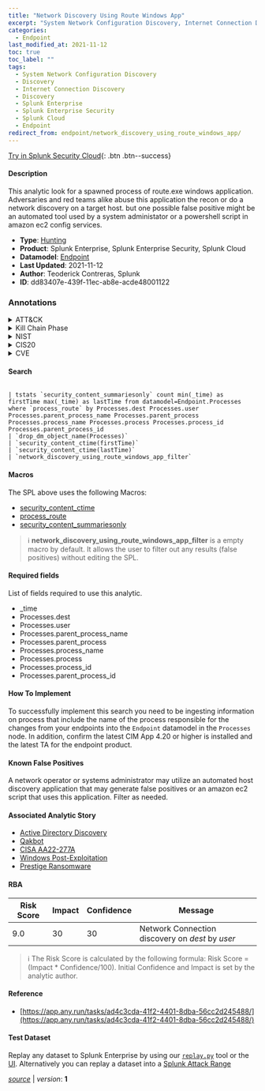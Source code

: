 ```yaml
---
title: "Network Discovery Using Route Windows App"
excerpt: "System Network Configuration Discovery, Internet Connection Discovery"
categories:
  - Endpoint
last_modified_at: 2021-11-12
toc: true
toc_label: ""
tags:
  - System Network Configuration Discovery
  - Discovery
  - Internet Connection Discovery
  - Discovery
  - Splunk Enterprise
  - Splunk Enterprise Security
  - Splunk Cloud
  - Endpoint
redirect_from: endpoint/network_discovery_using_route_windows_app/
---
```




[Try in Splunk Security Cloud](https://www.splunk.com/en_us/cyber-security.html){: .btn .btn--success}

#### Description

This analytic look for a spawned process of route.exe windows application. Adversaries and red teams alike abuse this application the recon or do a network discovery on a target host. but one possible false positive might be an automated tool used by a system administator or a powershell script in amazon ec2 config services.

- **Type**: [Hunting](https://github.com/splunk/security_content/wiki/Detection-Analytic-Types)
- **Product**: Splunk Enterprise, Splunk Enterprise Security, Splunk Cloud
- **Datamodel**: [Endpoint](https://docs.splunk.com/Documentation/CIM/latest/User/Endpoint)
- **Last Updated**: 2021-11-12
- **Author**: Teoderick Contreras, Splunk
- **ID**: dd83407e-439f-11ec-ab8e-acde48001122

### Annotations
<details>
  <summary>ATT&CK</summary>

<div markdown="1">

#### [ATT&CK](https://attack.mitre.org/)

| ID          | Technique   | Tactic         |
| ----------- | ----------- |--------------- |
| [T1016](https://attack.mitre.org/techniques/T1016/) | System Network Configuration Discovery | Discovery |

| [T1016.001](https://attack.mitre.org/techniques/T1016/001/) | Internet Connection Discovery | Discovery |

</div>
</details>


<details>
  <summary>Kill Chain Phase</summary>

<div markdown="1">

* Exploitation


</div>
</details>


<details>
  <summary>NIST</summary>

<div markdown="1">

* DE.AE



</div>
</details>

<details>
  <summary>CIS20</summary>

<div markdown="1">

* CIS 10



</div>
</details>

<details>
  <summary>CVE</summary>

<div markdown="1">


</div>
</details>


#### Search

```

| tstats `security_content_summariesonly` count min(_time) as firstTime max(_time) as lastTime from datamodel=Endpoint.Processes where `process_route` by Processes.dest Processes.user Processes.parent_process_name Processes.parent_process Processes.process_name Processes.process Processes.process_id Processes.parent_process_id 
| `drop_dm_object_name(Processes)` 
| `security_content_ctime(firstTime)` 
| `security_content_ctime(lastTime)` 
| `network_discovery_using_route_windows_app_filter`
```

#### Macros
The SPL above uses the following Macros:
* [security_content_ctime](https://github.com/splunk/security_content/blob/develop/macros/security_content_ctime.yml)
* [process_route](https://github.com/splunk/security_content/blob/develop/macros/process_route.yml)
* [security_content_summariesonly](https://github.com/splunk/security_content/blob/develop/macros/security_content_summariesonly.yml)

> :information_source:
> **network_discovery_using_route_windows_app_filter** is a empty macro by default. It allows the user to filter out any results (false positives) without editing the SPL.



#### Required fields
List of fields required to use this analytic.
* _time
* Processes.dest
* Processes.user
* Processes.parent_process_name
* Processes.parent_process
* Processes.process_name
* Processes.process
* Processes.process_id
* Processes.parent_process_id



#### How To Implement
To successfully implement this search you need to be ingesting information on process that include the name of the process responsible for the changes from your endpoints into the `Endpoint` datamodel in the `Processes` node. In addition, confirm the latest CIM App 4.20 or higher is installed and the latest TA for the endpoint product.
#### Known False Positives
A network operator or systems administrator may utilize an automated host discovery application that may generate false positives or an amazon ec2 script that uses this application. Filter as needed.

#### Associated Analytic Story
* [Active Directory Discovery](/stories/active_directory_discovery)
* [Qakbot](/stories/qakbot)
* [CISA AA22-277A](/stories/cisa_aa22-277a)
* [Windows Post-Exploitation](/stories/windows_post-exploitation)
* [Prestige Ransomware](/stories/prestige_ransomware)




#### RBA

| Risk Score  | Impact      | Confidence   | Message      |
| ----------- | ----------- |--------------|--------------|
| 9.0 | 30 | 30 | Network Connection discovery on $dest$ by $user$ |


> :information_source:
> The Risk Score is calculated by the following formula: Risk Score = (Impact * Confidence/100). Initial Confidence and Impact is set by the analytic author.


#### Reference

* [https://app.any.run/tasks/ad4c3cda-41f2-4401-8dba-56cc2d245488/](https://app.any.run/tasks/ad4c3cda-41f2-4401-8dba-56cc2d245488/)



#### Test Dataset
Replay any dataset to Splunk Enterprise by using our [`replay.py`](https://github.com/splunk/attack_data#using-replaypy) tool or the [UI](https://github.com/splunk/attack_data#using-ui).
Alternatively you can replay a dataset into a [Splunk Attack Range](https://github.com/splunk/attack_range#replay-dumps-into-attack-range-splunk-server)




[*source*](https://github.com/splunk/security_content/tree/develop/detections/endpoint/network_discovery_using_route_windows_app.yml) \| *version*: **1**